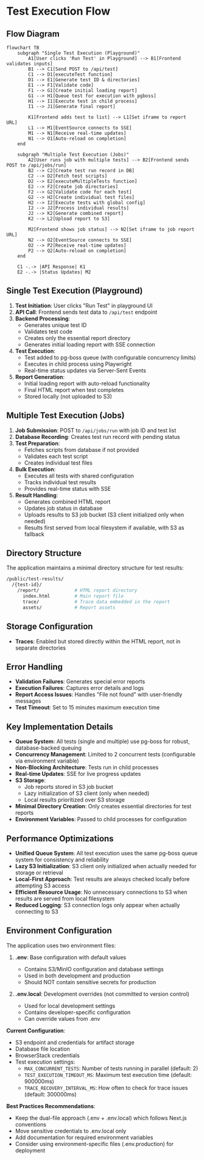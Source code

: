 # Test Execution Flow

## Flow Diagram

```mermaid
flowchart TB
    subgraph "Single Test Execution (Playground)"
        A1[User clicks 'Run Test' in Playground] --> B1[Frontend validates inputs]
        B1 --> C1[Send POST to /api/test]
        C1 --> D1[executeTest function]
        D1 --> E1[Generate test ID & directories]
        E1 --> F1[Validate code]
        F1 --> G1[Create initial loading report]
        G1 --> H1[Queue test for execution with pgboss]
        H1 --> I1[Execute test in child process]
        I1 --> J1[Generate final report]
        
        K1[Frontend adds test to list] --> L1[Set iframe to report URL]
        L1 --> M1[EventSource connects to SSE]
        M1 --> N1[Receive real-time updates]
        N1 --> O1[Auto-reload on completion]
    end
    
    subgraph "Multiple Test Execution (Jobs)"
        A2[User runs job with multiple tests] --> B2[Frontend sends POST to /api/jobs/run]
        B2 --> C2[Create test run record in DB]
        C2 --> D2[Fetch test scripts]
        D2 --> E2[executeMultipleTests function]
        E2 --> F2[Create job directories]
        F2 --> G2[Validate code for each test]
        G2 --> H2[Create individual test files]
        H2 --> I2[Execute tests with global config]
        I2 --> J2[Process individual results]
        J2 --> K2[Generate combined report]
        K2 --> L2[Upload report to S3]
        
        M2[Frontend shows job status] --> N2[Set iframe to job report URL]
        N2 --> O2[EventSource connects to SSE]
        O2 --> P2[Receive real-time updates]
        P2 --> Q2[Auto-reload on completion]
    end
    
    C1 -.-> |API Response| K1
    E2 -.-> |Status Updates| M2
```

## Single Test Execution (Playground)

1. **Test Initiation**: User clicks "Run Test" in playground UI
2. **API Call**: Frontend sends test data to `/api/test` endpoint
3. **Backend Processing**:
   - Generates unique test ID
   - Validates test code
   - Creates only the essential report directory
   - Generates initial loading report with SSE connection
4. **Test Execution**:
   - Test added to pg-boss queue (with configurable concurrency limits)
   - Executes in child process using Playwright
   - Real-time status updates via Server-Sent Events
5. **Report Generation**:
   - Initial loading report with auto-reload functionality
   - Final HTML report when test completes
   - Stored locally (not uploaded to S3)

## Multiple Test Execution (Jobs)

1. **Job Submission**: POST to `/api/jobs/run` with job ID and test list
2. **Database Recording**: Creates test run record with pending status
3. **Test Preparation**:
   - Fetches scripts from database if not provided
   - Validates each test script
   - Creates individual test files
4. **Bulk Execution**:
   - Executes all tests with shared configuration
   - Tracks individual test results
   - Provides real-time status with SSE
5. **Result Handling**:
   - Generates combined HTML report
   - Updates job status in database
   - Uploads results to S3 job bucket (S3 client initialized only when needed)
   - Results first served from local filesystem if available, with S3 as fallback

## Directory Structure

The application maintains a minimal directory structure for test results:

```bash
/public/test-results/
  /{test-id}/
    /report/             # HTML report directory
      index.html         # Main report file
      trace/             # Trace data embedded in the report
      assets/            # Report assets
```

## Storage Configuration

- **Traces**: Enabled but stored directly within the HTML report, not in separate directories

## Error Handling

- **Validation Failures**: Generates special error reports
- **Execution Failures**: Captures error details and logs
- **Report Access Issues**: Handles "File not found" with user-friendly messages
- **Test Timeout**: Set to 15 minutes maximum execution time

## Key Implementation Details

- **Queue System**: All tests (single and multiple) use pg-boss for robust, database-backed queuing
- **Concurrency Management**: Limited to 2 concurrent tests (configurable via environment variable)
- **Non-Blocking Architecture**: Tests run in child processes
- **Real-time Updates**: SSE for live progress updates
- **S3 Storage**:
  - Job reports stored in S3 job bucket
  - Lazy initialization of S3 client (only when needed)
  - Local results prioritized over S3 storage
- **Minimal Directory Creation**: Only creates essential directories for test reports
- **Environment Variables**: Passed to child processes for configuration

## Performance Optimizations

- **Unified Queue System**: All test execution uses the same pg-boss queue system for consistency and reliability
- **Lazy S3 Initialization**: S3 client only initialized when actually needed for storage or retrieval
- **Local-First Approach**: Test results are always checked locally before attempting S3 access
- **Efficient Resource Usage**: No unnecessary connections to S3 when results are served from local filesystem
- **Reduced Logging**: S3 connection logs only appear when actually connecting to S3

## Environment Configuration

The application uses two environment files:

1. **.env**: Base configuration with default values
   - Contains S3/MinIO configuration and database settings
   - Used in both development and production
   - Should NOT contain sensitive secrets for production

2. **.env.local**: Development overrides (not committed to version control)
   - Used for local development settings
   - Contains developer-specific configuration
   - Can override values from .env

**Current Configuration**:

- S3 endpoint and credentials for artifact storage
- Database file location
- BrowserStack credentials
- Test execution settings:
  - `MAX_CONCURRENT_TESTS`: Number of tests running in parallel (default: 2)
  - `TEST_EXECUTION_TIMEOUT_MS`: Maximum test execution time (default: 900000ms)
  - `TRACE_RECOVERY_INTERVAL_MS`: How often to check for trace issues (default: 300000ms)

**Best Practices Recommendations**:

- Keep the dual-file approach (.env + .env.local) which follows Next.js conventions
- Move sensitive credentials to .env.local only
- Add documentation for required environment variables
- Consider using environment-specific files (.env.production) for deployment
